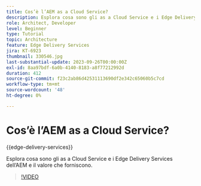 ```yaml
---
title: Cos’è l’AEM as a Cloud Service?
description: Esplora cosa sono gli as a Cloud Service e i Edge Delivery Services dell’AEM e il valore che forniscono.
role: Architect, Developer
level: Beginner
type: Tutorial
topic: Architecture
feature: Edge Delivery Services
jira: KT-6923
thumbnail: 330546.jpg
last-substantial-update: 2023-09-26T00:00:00Z
exl-id: 8aa97bdf-6a0b-4140-8183-a8f77212992d
duration: 412
source-git-commit: f23c2ab86d42531113690df2e342c65060b5c7cd
workflow-type: tm+mt
source-wordcount: '48'
ht-degree: 0%

---
```


# Cos’è l’AEM as a Cloud Service?

{{edge-delivery-services}}

Esplora cosa sono gli as a Cloud Service e i Edge Delivery Services dell’AEM e il valore che forniscono.

>[!VIDEO](https://video.tv.adobe.com/v/330546?quality=12&learn=on)
